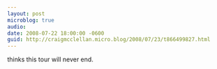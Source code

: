 ```yaml
---
layout: post
microblog: true
audio: 
date: 2008-07-22 18:00:00 -0600
guid: http://craigmcclellan.micro.blog/2008/07/23/t866499827.html
---
```

thinks this tour will never end.
